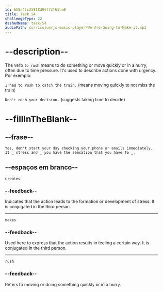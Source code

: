 ```yaml
---
id: 655a4fc35818d90f73f63ba0
title: Task 54
challengeType: 22
dashedName: task-54
audioPath: curriculum/js-music-player/We-Are-Going-to-Make-it.mp3
---
```


<!--
AUDIO REFERENCE: 
Expert: Yes, don't start your day checking your phone or emails immediately. It creates stress and makes you have the sensation that you have to rush.
-->

# --description--

The verb `to rush` means to do something or move quickly or in a hurry, often due to time pressure. It's used to describe actions done with urgency. Por exemplo:

`I had to rush to catch the train.` (means moving quickly to not miss the train)

`Don't rush your decision.` (suggests taking time to decide)

# --fillInTheBlank--

## --frase--

`Yes, don't start your day checking your phone or emails immediately. It _ stress and _ you have the sensation that you have to _.`

## --espaços em branco--

`creates`

### --feedback--

Indicates that the action leads to the formation or development of stress. It is conjugated in the third person.

---

`makes`

### --feedback--

Used here to express that the action results in feeling a certain way. It is conjugated in the third person.

---

`rush`

### --feedback--

Refers to moving or doing something quickly or in a hurry.
